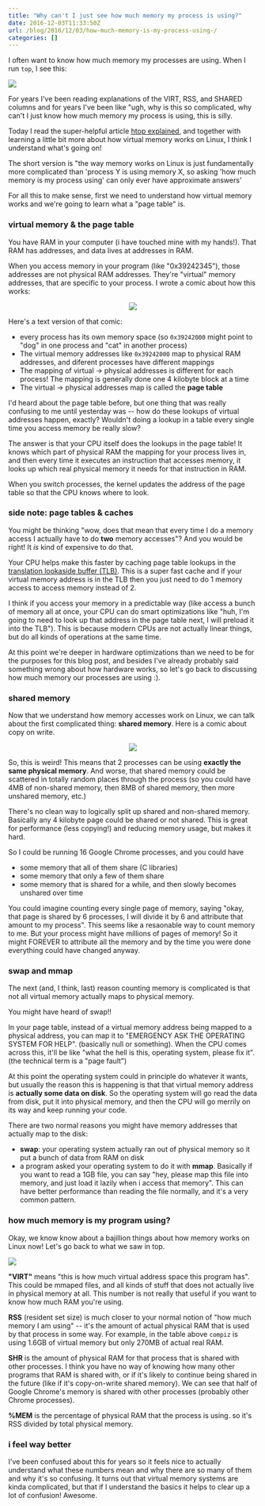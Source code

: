 ```yaml
---
title: "Why can't I just see how much memory my process is using?"
date: 2016-12-03T11:33:50Z
url: /blog/2016/12/03/how-much-memory-is-my-process-using-/
categories: []
---
```


I often want to know how much memory my processes are using. When I run
`top`, I see this:

<img src="/images/memory_usage.png">

For years I've been reading explanations of the VIRT, RSS, and SHARED
columns and for years I've been like "ugh, why is this so complicated,
why can't I just know how much memory my process is using, this is
silly.

Today I read the super-helpful article [htop explained](https://peteris.rocks/blog/htop/#virt-vsz-virtual-image),
and together with learning a little bit more about how virtual memory
works on Linux, I think I understand what's going on!

The short version is "the way memory works on Linux is just
fundamentally more complicated than 'process Y is using memory X, so
asking 'how much memory is my process using' can only ever have
approximate answers'

For all this to make sense, first we need to understand how virtual
memory works and we're going to learn what a "page table" is.

### virtual memory & the page table

You have RAM in your computer (i have touched mine with my hands!). That
RAM has addresses, and data lives at addresses in RAM.

When you access memory in your program (like "0x39242345"), those
addresses are not physical RAM addresses. They're "virtual" memory
addresses, that are specific to your process. I wrote a comic about how
this works:

<div align="center">
<a href="https://drawings.jvns.ca/drawings/pagetable.svg">
<img src="https://drawings.jvns.ca/drawings/pagetable.png">
</a>
</div>

Here's a text version of that comic:

* every process has its own memory space (so `0x39242000` might point to
  "dog" in one process and "cat" in another process)
* The virtual memory addresses like `0x39242000` map to physical RAM
  addresses, and diferent processes have different mappings
* The mapping of virtual -> physical addresses is different for each
  process! The mapping is generally done one 4 kilobyte block at a time
* The virtual -> physical addresses map is called the **page table**

I'd heard about the page table before, but one thing that was really
confusing to me until yesterday was -- how do these lookups of virtual
addresses happen, exactly? Wouldn't doing a lookup in a table every
single time you access memory be really slow?

The answer is that your CPU itself does the lookups in the page table!
It knows which part of physical RAM the mapping for your process lives
in, and then every time it executes an instruction that accesses memory,
it looks up which real physical memory it needs for that instruction in
RAM.

When you switch processes, the kernel updates the address of the page
table so that the CPU knows where to look.

### side note: page tables & caches

You might be thinking "wow, does that mean that every time I do a memory
access I actually have to do **two** memory accesses"? And you would be
right! It *is* kind of expensive to do that.

Your CPU helps make this faster by caching page table lookups in the
[translation lookaside buffer (TLB)](https://en.wikipedia.org/wiki/Translation_lookaside_buffer).
This is a super fast cache and if your virtual memory address is in the
TLB then you just need to do 1 memory access to access memory instead
of 2.

I think if you access your memory in a predictable way (like access a
bunch of memory all at once, your CPU can do smart optimizations like
"huh, I'm going to need to look up that address in the page table next,
I will preload it into the TLB").  This is because modern CPUs are not
actually linear things, but do all kinds of operations at the same time.

At this point we're deeper in hardware optimizations than we need to be
for the purposes for this blog post, and besides I've already probably
said something wrong about how hardware works, so let's go back to
discussing how much memory our processes are using :).

### shared memory

Now that we understand how memory accesses work on Linux, we can talk
about the first complicated thing: **shared memory**. Here is a comic
about copy on write.

<div align="center">
<a href="https://drawings.jvns.ca/drawings/copyonwrite.svg">
<img src="https://drawings.jvns.ca/drawings/copyonwrite.png">
</a>
</div>

So, this is weird! This means that 2 processes can be using **exactly
the same physical memory**. And worse, that shared memory could be
scattered in totally random places through the process (so you could
have 4MB of non-shared memory, then 8MB of shared memory, then more
unshared memory, etc.)

There's no clean way to logically split up shared and non-shared memory.
Basically any 4 kilobyte page could be shared or not shared. This is
great for performance (less copying!) and reducing memory usage, but
makes it hard.

So I could be running 16 Google Chrome processes, and you could have

* some memory that all of them share (C libraries)
* some memory that only a few of them share
* some memory that is shared for a while, and then slowly becomes
  unshared over time

You could imagine counting every single page of memory, saying "okay,
that page is shared by 6 processes, I will divide it by 6 and
attribute that amount to my process". This seems like a resaonable way
to count memory to me. But your process might have millions of pages of
memory! So it might FOREVER to attribute all the memory and by the time
you were done everything could have changed anyway.

### swap and mmap

The next (and, I think, last) reason counting memory is complicated is
that not all virtual memory actually maps to physical memory.

You might have heard of swap!!

In your page table, instead of a virtual memory address being mapped to
a physical address, you can map it to "EMERGENCY ASK THE OPERATING
SYSTEM FOR HELP". (basically null or something). When the CPU comes across this, it'll be like "what
the hell is this, operating system, please fix it". (the technical term
is a "page fault")

At this point the operating system could in principle do whatever it wants, but usually
the reason this is happening is that that virtual memory address is
**actually some data on disk**. So the operating system will go read the
data from disk, put it into physical memory, and then the CPU will go
merrily on its way and keep running your code.

There are two normal reasons you might have memory addresses that
actually map to the disk:

* **swap**: your operating system actually ran out of physical memory so
  it put a bunch of data from RAM on disk
* a program asked your operating system to do it with **mmap**.
  Basically if you want to read a 1GB file, you can say "hey, please map
  this file into memory, and just load it lazily when i access that
  memory". This can have better performance than reading the file
  normally, and it's a very common pattern.


### how much memory is my program using?

Okay, we know know about a bajillion things about how memory works on
Linux now! Let's go back to what we saw in top.

<img src="/images/memory_usage.png">

**"VIRT"** means "this is how much virtual address space this program has".
This could be mmaped files, and all kinds of stuff that does not
actually live in physical memory at all. This number is not really that
useful if you want to know how much RAM you're using. 

**RSS** (resident set size) is much closer to your normal notion of "how much memory I am
using" -- it's the amount of actual physical RAM that is used by that
process in some way. For example, in the table above `compiz` is using
1.6GB of virtual memory but only 270MB of actual real RAM.

**SHR** is the amount of physical RAM for that process that is shared
with other processes. I think you have no way of knowing how many other
programs that RAM is shared with, or if it's likely to continue being
shared in the future (like if it's copy-on-write shared memory). We can
see that half of Google Chrome's memory is shared with other 
processes (probably other Chrome processes).

**%MEM** is the percentage of physical RAM that the process is using. so
it's RSS divided by total physical memory.

### i feel way better

I've been confused about this for years so it feels nice to
actually understand what these numbers mean and why there are so many of
them and why it's so confusing. It turns out that virtual memory systems
are kinda complicated, but that if I understand the basics it helps to
clear up a lot of confusion! Awesome.

